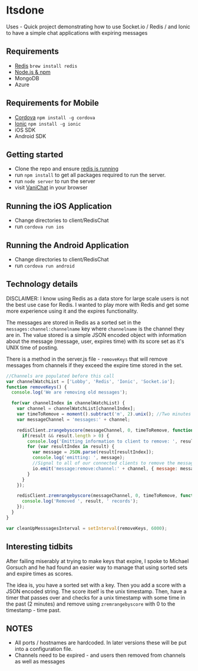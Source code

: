 Itsdone
==========================

Uses - Quick project demonstrating how to use Socket.io / Redis / and Ionic to have a simple chat applications with expiring messages

## Requirements

* [Redis](http://redis.io) `brew install redis`
* [Node.js & npm](https://gist.github.com/isaacs/579814)
* MongoDB
* Azure


## Requirements for Mobile

* [Cordova](http://cordova.apache.org) `npm install -g cordova`
* [Ionic](http://ionicframework.com) `npm install -g ionic`
* iOS SDK
* Android SDK

## Getting started

* Clone the repo and ensure [redis is running](http://redis.io/topics/quickstart)
* run `npm install` to get all packages required to run the server.
* run `node server` to run the server
* visit [VaniChat](http://localhost:8080) in your browser

## Running the iOS Application

* Change directories to client/RedisChat
* run `cordova run ios`

## Running the Android Application

* Change directories to client/RedisChat
* run `cordova run android`

## Technology details

DISCLAIMER: I know using Redis as a data store for large scale users is not the best use case for Redis. I wanted to play more with Redis and get some more experience using it and the expires functionality.

The messages are stored in Redis as a sorted set in the `messages:channel:channelname` key where `channelname` is the channel they are in. The value stored is a simple JSON encoded object with information about the message (message, user, expires time) with its score set as it's UNIX time of posting.

There is a method in the server.js file - `removeKeys` that will remove messages from channels
if they exceed the expire time stored in the set.

``` js
//Channels are populated before this call
var channelWatchList = ['Lobby', 'Redis', 'Ionic', 'Socket.io'];
function removeKeys() {
  console.log('We are removing old messages');

  for(var channelIndex in channelWatchList) {
    var channel = channelWatchList[channelIndex];
    var timeToRemove = moment().subtract('m', 2).unix(); //Two minutes ago
    var messageChannel = 'messages:' + channel;

    redisClient.zrangebyscore(messageChannel, 0, timeToRemove, function(err, result) {
      if(result && result.length > 0) {
        console.log('Emitting information to client to remove: ', result);
        for (var resultIndex in result) {
          var message = JSON.parse(result[resultIndex]);
          console.log('emitting: ', message);
          //Signal to all of our connected clients to remove the message.
          io.emit('message:remove:channel:' + channel, { message: message, channel: channel });
        }
      }
    });

    redisClient.zremrangebyscore(messageChannel, 0, timeToRemove, function(err, result) {
      console.log('Removed ', result, ' records');
    });
  }
}

var cleanUpMesssagesInterval = setInterval(removeKeys, 6000);

```

## Interesting tidbits
After failing miserably at trying to make keys that expire, I spoke to Michael Gorsuch and he had found an easier way to manage that using sorted sets and expire times as scores.

The idea is, you have a sorted set with a key. Then you add a score with a JSON encoded string. The score itself is the unix timestamp. Then, have a timer that passes over and checks for a unix timestamp with some time in the past (2 minutes) and remove using `zremrangebyscore` with 0 to the timestamp - time past.

## NOTES

* All ports / hostnames are hardcoded. In later versions these will be put into a configuration file.
* Channels need to be expired - and users then removed from channels as well as messages

